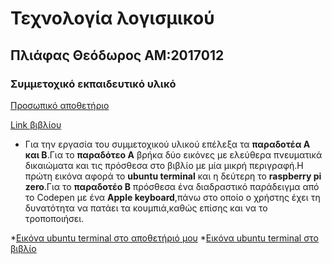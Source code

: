 # Τεχνολογία λογισμικού

## Πλιάφας Θεόδωρος ΑΜ:2017012

### Συμμετοχικό εκπαιδευτικό υλικό

[Προσωπικό αποθετήριο](https://github.com/Thodoros/gr)

[Link βιβλίου](https://thodoros.netlify.com)

* Για την εργασία του συμμετοχικού υλικού επέλεξα τα **παραδοτέα Α και Β**.Για το **παραδότεο Α** βρήκα δύο εικόνες με ελεύθερα πνευματικά δικαιώματα και τις πρόσθεσα στο βιβλίο με μία μικρή περιγραφή.Η πρώτη εικόνα αφορά το **ubuntu terminal** και η δεύτερη το **raspberry pi zero**.Για το **παραδοτέο Β** πρόσθεσα ένα διαδραστικό παράδειγμα από το Codepen με ένα **Apple keyboard**,πάνω στο οποίο ο χρήστης έχει τη δυνατότητα να πατάει τα κουμπιά,καθώς επίσης και να το τροποποιήσει.

*[Εικόνα ubuntu terminal στο αποθετήριό μου](https://github.com/Thodoros/gr/blob/master/_gallery/ubuntu-terminal.md)
*[Εικόνα ubuntu terminal στο βιβλίο](https://thodoros.netlify.com/gallery/ubuntu-terminal/)

 




